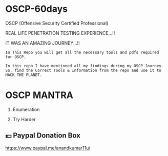 # OSCP-60days
OSCP (Offensive Security Certified Professional)

REAL LIFE PENETRATION TESTING EXPERIENCE...!!

IT WAS AN AMAZING JOURNEY...!!

```
In This Repo you will get all the necessary tools and pdfs required for OSCP.
```
```
In this repo I have mentioned all my findings during my OSCP Journey.
So, find the Correct Tools & Information from the repo and use it to HACK THE PLANET.
```

# OSCP MANTRA

1. Enumeration

2. Try Harder

## :dollar: Paypal Donation Box

https://www.paypal.me/anandkumar11u/
